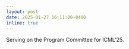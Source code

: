 ```yaml
---
layout: post
date: 2025-01-27 16:11:00-0400
inline: true
---
```


Serving on the Program Committee for ICML'25.